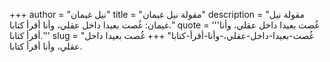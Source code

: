 +++
author = "نيل غيمان"
title = "مقولة نيل غيمان"
description = "مقولة نيل غيمان: غُصت بعيدا داخل عقلي، وأنا أقرأ كتابا."
quote = '''غُصت بعيدا داخل عقلي، وأنا أقرأ كتابا.'''
slug = "غُصت-بعيدا-داخل-عقلي،-وأنا-أقرأ-كتابا"
+++
غُصت بعيدا داخل عقلي، وأنا أقرأ كتابا.

